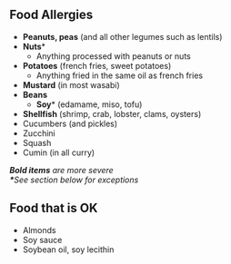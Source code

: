 ## Food Allergies

- **Peanuts, peas** (and all other legumes such as lentils)
- **Nuts***
  - Anything processed with peanuts or nuts
- **Potatoes** (french fries, sweet potatoes)
  - Anything fried in the same oil as french fries
- **Mustard** (in most wasabi)
- **Beans**
  - **Soy*** (edamame, miso, tofu)
- **Shellfish** (shrimp, crab, lobster, clams, oysters)
- Cucumbers (and pickles)
- Zucchini
- Squash
- Cumin (in all curry)

_**Bold items** are more severe_  
_**​*​**​See section below for exceptions_

## Food that is OK

- Almonds
- Soy sauce
- Soybean oil, soy lecithin

